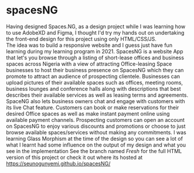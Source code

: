 # spacesNG
Having designed Spaces.NG, as a design project while I was learning how to use AdobeXD and Figma, I thought I'd try my hands out on undertaking the front-end design for this project using only HTML/CSS/JS.<br>
The idea was to build a responsive website and I guess just have fun learning during my learning program in 2021. 
SpacesNG is a website App that let's you browse through a listing of short-lease offices and business spaces across Nigeria with a view of attracting Office-leasing Space businesses to host their business presence on SpacesNG which they can promote to attract an audience of prospecting clientele. Businesses can upload pictures of their available spaces such as offices, meeting rooms, business lounges and conference halls along with descriptions that best describes their available services as well as leasing terms and agreements. 
SpaceNG also lets business owners chat and engage with customers with its live Chat feature. 
Customers can book or make reservations for their desired Office spaces as well as make instant payment online using available payment channels.
Prospecting customers can open an account on SpacesNG to enjoy various discounts and promotions or choose to just browse available spaces/services without making any commitments.
I was learning Glass Morphism at the time of the design so you can see a lot of what I learnt had some influence on the output of my design and what you see in the implementation
See the branch named *Fresh* for the full HTML version of this project or check it out where its hosted at https://seunogunyemi.github.io/spacesNG/
